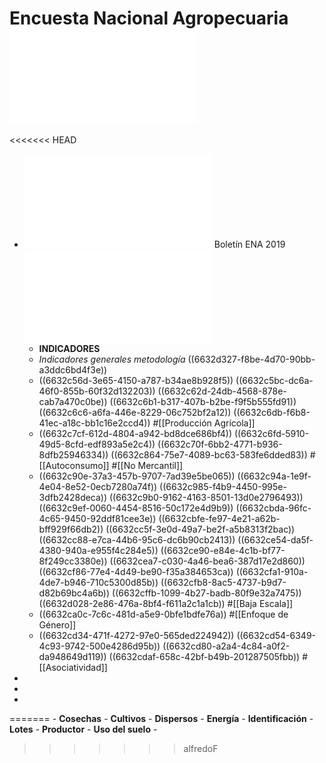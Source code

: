 # Encuesta Nacional Agropecuaria ![Documentacion.pdf](../assets/Documentacion-ENA-2019.pdf)
<<<<<<< HEAD
- ![boletin_ena_2019.pdf](../assets/boletin_ena_2019_1714603062842_0.pdf) Boletín ENA 2019
  ![met-ENA-mar2023.pdf](../assets/met-ENA-mar2023_1714606822822_0.pdf)
	- **INDICADORES**
	- *Indicadores generales metodología*
	  ((6632d327-f8be-4d70-90bb-a3ddc6bd4f3e))
	- ((6632c56d-3e65-4150-a787-b34ae8b928f5))
	  ((6632c5bc-dc6a-46f0-855b-60f32d132203))
	  ((6632c62d-24db-4568-878e-cab7a470c0be))
	  ((6632c6b1-b317-407b-b2be-f9f5b555fd91))
	  ((6632c6c6-a6fa-446e-8229-06c752bf2a12))
	  ((6632c6db-f6b8-41ec-a18c-bb1c16e2ccd4))
	  #[[Producción Agrícola]]
	- ((6632c7cf-612d-4804-a942-bd8dce686bf4))
	  ((6632c6fd-5910-49d5-8cfd-edf893a5e2c4))
	  ((6632c70f-6bb2-4771-b936-8dfb25946334))
	  ((6632c864-75e7-4089-bc63-583fe6dded83))
	  #[[Autoconsumo]] #[[No Mercantil]]
	- ((6632c90e-37a3-457b-9707-7ad39e5be065))
	  ((6632c94a-1e9f-4e04-8e52-0ecb7280a74f))
	  ((6632c985-f4b9-4450-995e-3dfb2428deca))
	  ((6632c9b0-9162-4163-8501-13d0e2796493))
	  ((6632c9ef-0060-4454-8516-50c172e4d9b9))
	  ((6632cbda-96fc-4c65-9450-92ddf81cee3e))
	  ((6632cbfe-fe97-4e21-a62b-bff929f66db2))
	  ((6632cc5f-3e0d-49a7-be2f-a5b8313f2bac))
	  ((6632cc88-e7ca-44b6-95c6-dc6b90cb2413))
	  ((6632ce54-da5f-4380-940a-e955f4c284e5))
	  ((6632ce90-e84e-4c1b-bf77-8f249cc3380e))
	  ((6632cea7-c030-4a46-bea6-387d17e2d860))
	  ((6632cf86-77e4-4d49-be90-f35a384653ca))
	  ((6632cfa1-910a-4de7-b946-710c5300d85b))
	  ((6632cfb8-8ac5-4737-b9d7-d82b69bc4a6b))
	  ((6632cffb-1099-4b27-badb-80f9e32a7475))
	  ((6632d028-2e86-476a-8bf4-f611a2c1a1cb))
	  #[[Baja Escala]]
	- ((6632ca0c-7c6c-481d-a5e9-0bfe1bdfe76a))
	  #[[Enfoque de Género]]
	- ((6632cd34-471f-4272-97e0-565ded224942))
	  ((6632cd54-6349-4c93-9742-500e4286d95b))
	  ((6632cd80-a2a4-4c84-a0f2-da948649d119))
	  ((6632cdaf-658c-42bf-b49b-201287505fbb))
	  #[[Asociatividad]]
-
-
-
=======
	- **Cosechas**
	- **Cultivos**
	- **Dispersos**
	- **Energía**
	- **Identificación**
	- **Lotes**
	- **Productor**
	- **Uso del suelo**
	-
>>>>>>> alfredoF
